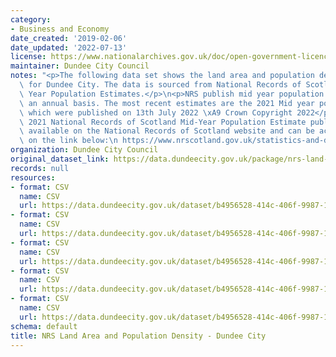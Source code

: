 ```yaml
---
category:
- Business and Economy
date_created: '2019-02-06'
date_updated: '2022-07-13'
license: https://www.nationalarchives.gov.uk/doc/open-government-licence/version/3/
maintainer: Dundee City Council
notes: "<p>The following data set shows the land area and population density estimate\
  \ for Dundee City. The data is sourced from National Records of Scotland (NRS) Mid\
  \ Year Population Estimates.</p>\n<p>NRS publish mid year population estimates on\
  \ an annual basis. The most recent estimates are the 2021 Mid year population estimates\
  \ which were published on 13th July 2022 \xA9 Crown Copyright 2022</p>\n<p>The full\
  \ 2021 National Records of Scotland Mid-Year Population Estimate publication is\
  \ available on the National Records of Scotland website and can be accessed by clicking\
  \ on the link below:\n https://www.nrscotland.gov.uk/statistics-and-data/statistics/statistics-by-theme/population/population-estimates/mid-year-population-estimates/mid-2021</p>"
organization: Dundee City Council
original_dataset_link: https://data.dundeecity.gov.uk/package/nrs-land-area-and-population-density-dundee-city
records: null
resources:
- format: CSV
  name: CSV
  url: https://data.dundeecity.gov.uk/dataset/b4956528-414c-406f-9987-16aac95d3519/resource/93295fe7-a748-420e-a777-a38bc7cfe2e0/download/dundee_mid17_population_density.csv
- format: CSV
  name: CSV
  url: https://data.dundeecity.gov.uk/dataset/b4956528-414c-406f-9987-16aac95d3519/resource/f470f1f6-ea3d-42eb-b7a0-54766dc1b454/download/population_density18.csv
- format: CSV
  name: CSV
  url: https://data.dundeecity.gov.uk/dataset/b4956528-414c-406f-9987-16aac95d3519/resource/0e304651-a519-4916-b1bb-afb61e56647d/download/mid2019_land-area-and-population-density.csv
- format: CSV
  name: CSV
  url: https://data.dundeecity.gov.uk/dataset/b4956528-414c-406f-9987-16aac95d3519/resource/d08ddf15-9908-4c6f-842d-1262f2e09cef/download/2020_population_density.csv
- format: CSV
  name: CSV
  url: https://data.dundeecity.gov.uk/dataset/b4956528-414c-406f-9987-16aac95d3519/resource/535ad582-68e7-4985-826c-ba2c51ad3dc1/download/2021_population_land_density-dundeecity.csv
schema: default
title: NRS Land Area and Population Density - Dundee City
---
```

